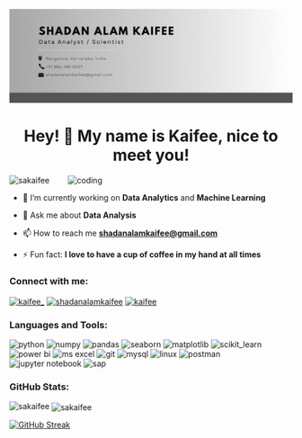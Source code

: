 ![logo](https://github.com/sakaifee/sakaifee/blob/main/Kaifee_Github_Banner.png)

<h1 align="center">Hey! 👋 My name is Kaifee, nice to meet you!</h1>

<img align="right" alt="coding" width="400" src="https://user-images.githubusercontent.com/74038190/212749447-bfb7e725-6987-49d9-ae85-2015e3e7cc41.gif">

<p align="left"> <img src="https://komarev.com/ghpvc/?username=sakaifee&label=Profile%20views&color=0e75b6&style=flat" alt="sakaifee" /> </p>

- 🔭 I’m currently working on **Data Analytics** and **Machine Learning**

- 💬 Ask me about **Data Analysis**

- 📫 How to reach me **shadanalamkaifee@gmail.com**

- ⚡ Fun fact: **I love to have a cup of coffee in my hand at all times**

<h3 align="left">Connect with me:</h3>
<p align="left">
<a href="https://x.com/Kaifee_" target="blank"><img align="center" src="https://raw.githubusercontent.com/rahuldkjain/github-profile-readme-generator/master/src/images/icons/Social/twitter.svg" alt="kaifee_" height="30" width="40" /></a>
<a href="https://linkedin.com/in/shadanalamkaifee" target="blank"><img align="center" src="https://raw.githubusercontent.com/rahuldkjain/github-profile-readme-generator/master/src/images/icons/Social/linked-in-alt.svg" alt="shadanalamkaifee" height="30" width="40" /></a>
<a href="https://www.kaggle.com/kaifee/code" target="blank"><img align="center" src="https://raw.githubusercontent.com/rahuldkjain/github-profile-readme-generator/master/src/images/icons/Social/kaggle.svg" alt="kaifee" height="30" width="40" /></a>
</p>

<h3 align="left">Languages and Tools:</h3>
<p align="left">
  <img src="https://www.vectorlogo.zone/logos/python/python-icon.svg" alt="python"  title="Python" width="40" height="40"/>
  <img src="https://www.vectorlogo.zone/logos/numpy/numpy-icon.svg" alt="numpy"  title="NumPy" width="40" height="40"/> 
  <img src="https://upload.wikimedia.org/wikipedia/commons/thumb/2/22/Pandas_mark.svg/90px-Pandas_mark.svg.png" alt="pandas"  title="Pandas" width="40" height="40"/> 
  <img src="https://seaborn.pydata.org/_images/logo-mark-lightbg.svg" alt="seaborn" title="Seaborn" width="40" height="40"/>
  <img src="https://seeklogo.com/images/M/matplotlib-logo-7676870AC0-seeklogo.com.png" alt="matplotlib" title="Matplotlib" width="40" height="40"/>
  <img src="https://upload.wikimedia.org/wikipedia/commons/0/05/Scikit_learn_logo_small.svg" alt="scikit_learn" title="Scikit-Learn" width="40" height="40"/> 
  <img src="https://upload.wikimedia.org/wikipedia/commons/thumb/c/cf/New_Power_BI_Logo.svg/600px-New_Power_BI_Logo.svg.png?20210102182532" alt="power bi" title="Power BI" width="40" height="40"/> 
  <img src="https://upload.wikimedia.org/wikipedia/commons/thumb/3/34/Microsoft_Office_Excel_%282019%E2%80%93present%29.svg/512px-Microsoft_Office_Excel_%282019%E2%80%93present%29.svg.png" alt="ms excel" title="MS Excel" width="40" height="40"/>
  <img src="https://www.vectorlogo.zone/logos/git-scm/git-scm-icon.svg" alt="git" title="Git" width="40" height="40"/> 
  <img src="https://www.vectorlogo.zone/logos/mysql/mysql-official.svg" alt="mysql" title="MySQL" title="MySQL" width="40" height="40"/>
<!--   <img src="https://www.vectorlogo.zone/logos/docker/docker-official.svg" alt="docker" title="Docker" width="40" height="40"/> -->
  <img src="https://www.vectorlogo.zone/logos/linux/linux-icon.svg" alt="linux" title="Linux" width="40" height="40"/>
  <img src="https://www.vectorlogo.zone/logos/getpostman/getpostman-icon.svg" alt="postman" title="Postman" width="40" height="40"/> 
  <img src="https://www.vectorlogo.zone/logos/jupyter/jupyter-icon.svg" alt="jupyter notebook" title="Jupyter Notebook" width="40" height="40"/> 
  <img src="https://www.vectorlogo.zone/logos/sap/sap-icon.svg" alt="sap" title="SAP" width="40" height="40"/> 
 </p>

<h3 align="left">GitHub Stats:</h3>
<p><img align="left" src="https://github-readme-stats.vercel.app/api/top-langs?username=sakaifee&show_icons=true&locale=en&layout=pie" alt="sakaifee" /></p>
<p>&nbsp;<img align="center" src="https://github-readme-stats.vercel.app/api?username=sakaifee&show_icons=true&locale=en" alt="sakaifee" /></p>
<a href="https://git.io/streak-stats"><img src="https://streak-stats.demolab.com?user=sakaifee&card_width=470" alt="GitHub Streak" /></a>


